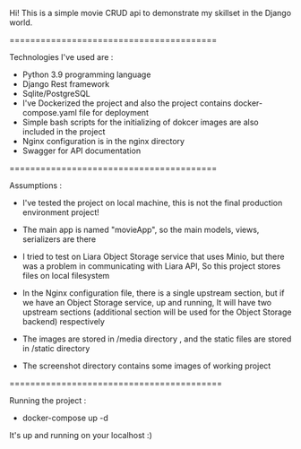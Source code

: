 Hi! This is a simple movie CRUD api to demonstrate my skillset in the Django world.

========================================

Technologies I've used are :

- Python 3.9 programming language
- Django Rest framework
- Sqlite/PostgreSQL
- I've Dockerized the project and also the project contains docker-compose.yaml file for deployment
- Simple bash scripts for the initializing of dokcer images are also included in the project
- Nginx configuration is in the nginx directory
- Swagger for API documentation

========================================

Assumptions :

- I've tested the project on local machine, this is not the final production environment project!

- The main app is named "movieApp", so the main models, views, serializers are there

- I tried to test on Liara Object Storage service that uses Minio, but there was a problem in communicating with Liara API,
So this project stores files on local filesystem

- In the Nginx configuration file, there is a single upstream section, but if we have an Object Storage service, up and running,
It will have two upstream sections (additional section will be used for the Object Storage backend) respectively

- The images are stored in /media directory , and the static files are stored in /static directory

- The screenshot directory contains some images of working project

=========================================

Running the project :

- docker-compose up -d

It's up and running on your localhost :)
